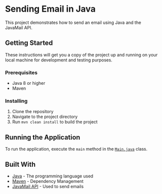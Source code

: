 # Sending Email in Java

This project demonstrates how to send an email using Java and the JavaMail API.

## Getting Started

These instructions will get you a copy of the project up and running on your local machine for development and testing purposes.

### Prerequisites

- Java 8 or higher
- Maven

### Installing

1. Clone the repository
2. Navigate to the project directory
3. Run `mvn clean install` to build the project

## Running the Application

To run the application, execute the `main` method in the [`Main.java`](command:_github.copilot.openSymbolInFile?%5B%22src%2Fmain%2Fjava%2Forg%2Fexample%2FMain.java%22%2C%22Main.java%22%5D "src/main/java/org/example/Main.java") class.

## Built With

- [Java](https://www.java.com/) - The programming language used
- [Maven](https://maven.apache.org/) - Dependency Management
- [JavaMail API](https://javaee.github.io/javamail/) - Used to send emails